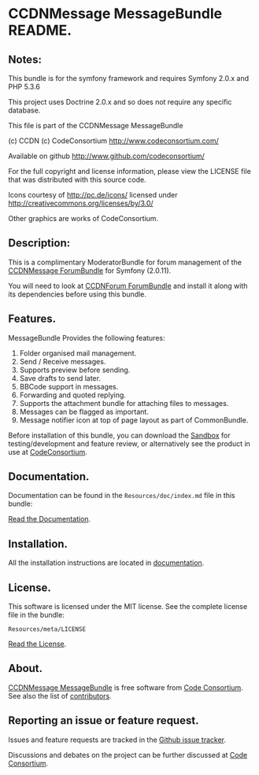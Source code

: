 CCDNMessage MessageBundle README.
=================================


## Notes:  
  
This bundle is for the symfony framework and requires Symfony 2.0.x and PHP 5.3.6
  
This project uses Doctrine 2.0.x and so does not require any specific database.
  

This file is part of the CCDNMessage MessageBundle

(c) CCDN (c) CodeConsortium <http://www.codeconsortium.com/> 

Available on github <http://www.github.com/codeconsortium/>

For the full copyright and license information, please view the LICENSE
file that was distributed with this source code.

Icons courtesy of http://pc.de/icons/ licensed under http://creativecommons.org/licenses/by/3.0/

Other graphics are works of CodeConsortium.

## Description:

This is a complimentary ModeratorBundle for forum management of the [CCDNMessage ForumBundle](https://github.com/codeconsortium/CCDNForumForumBundle) for Symfony (2.0.11).

You will need to look at [CCDNForum ForumBundle](https://github.com/codeconsortium/CCDNForumForumBundle) and install it along with its dependencies before using this bundle.

## Features.

MessageBundle Provides the following features:

1. Folder organised mail management.
2. Send / Receive messages.
3. Supports preview before sending.
4. Save drafts to send later.
5. BBCode support in messages.
6. Forwarding and quoted replying.
7. Supports the attachment bundle for attaching files to messages.
8. Messages can be flagged as important.
9. Message notifier icon at top of page layout as part of CommonBundle.

Before installation of this bundle, you can download the [Sandbox](https://github.com/codeconsortium/CCDNSandBox) for testing/development and feature review, or alternatively see the product in use at [CodeConsortium](http://www.codeconsortium.com).

## Documentation.

Documentation can be found in the `Resources/doc/index.md` file in this bundle:

[Read the Documentation](index.md).

## Installation.

All the installation instructions are located in [documentation](install.md).

## License.

This software is licensed under the MIT license. See the complete license file in the bundle:

	Resources/meta/LICENSE

[Read the License](http://github.com/codeconsortium/CCDNMessageMessageBundle/blob/master/Resources/meta/LICENSE).

## About.

[CCDNMessage MessageBundle](http://github.com/codeconsortium/CCDNMessageMessageBundle) is free software from [Code Consortium](http://www.codeconsortium.com). 
See also the list of [contributors](http://github.com/codeconsortium/CCDNMessageMessageBundle/contributors).

## Reporting an issue or feature request.

Issues and feature requests are tracked in the [Github issue tracker](http://github.com/codeconsortium/CCDNMessageMessageBundle/issues).

Discussions and debates on the project can be further discussed at [Code Consortium](http://www.codeconsortium.com).
